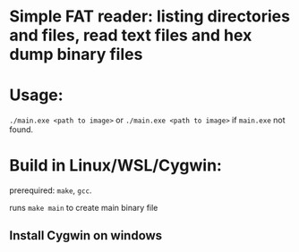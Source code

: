 # Simple FAT reader: listing directories and files, read text files and hex dump binary files

# Usage:

`./main.exe <path to image>` or `./main.exe <path to image>` if `main.exe` not found.

# Build in Linux/WSL/Cygwin:

prerequired: `make`, `gcc`.

runs `make main` to create main binary file

## Install Cygwin on windows


